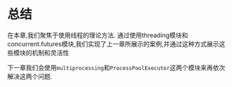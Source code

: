 # 总结

在本章,我们聚焦于使用线程的理论方法. 通过使用threading模块和concurrent.futures模块,我们实现了上一章所展示的案例,并通过这种方式展示这些模块的机制和灵活性

下一章我们会使用`multiprocessing`和`ProcessPoolExecutor`这两个模块来再依次解决这两个问题.
